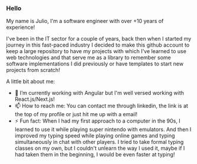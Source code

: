 ### Hello

My name is Julio, I'm a software engineer with over +10 years of experience! 

I've been in the IT sector for a couple of years, back then when I started my journey in this fast-paced industry I decided to make this github account to keep a large repository to have my projects with which I've learned to use web technologies and that serve me as a library to remember some software implementations I did previously or have templates to start new projects from scratch!

A little bit about me:

- 🔭 I’m currently working with Angular but I'm well versed working with React.js/Next.js!
- 📫 How to reach me: You can contact me through linkedin, the link is at the top of my profile or just hit me up with a email!
- ⚡ Fun fact: When I had my first approach to a computer in the 90s, I learned to use it while playing super nintendo with emulators. And then I improved my typing speed while playing online games and typing simultaneously in chat with other players. I tried to take formal typing classes on my own, but I couldn't unlearn the way I used it, maybe if I had taken them in the beginning, I would be even faster at typing!


<!--
**JulioAvalos/JulioAvalos** is a ✨ _special_ ✨ repository because its `README.md` (this file) appears on your GitHub profile.

Here are some ideas to get you started:

- 🔭 I’m currently working on ...
- 🌱 I’m currently learning ...
- 👯 I’m looking to collaborate on ...
- 🤔 I’m looking for help with ...
- 💬 Ask me about ...
- 📫 How to reach me: ...
- 😄 Pronouns: ...
- ⚡ Fun fact: ...
-->
